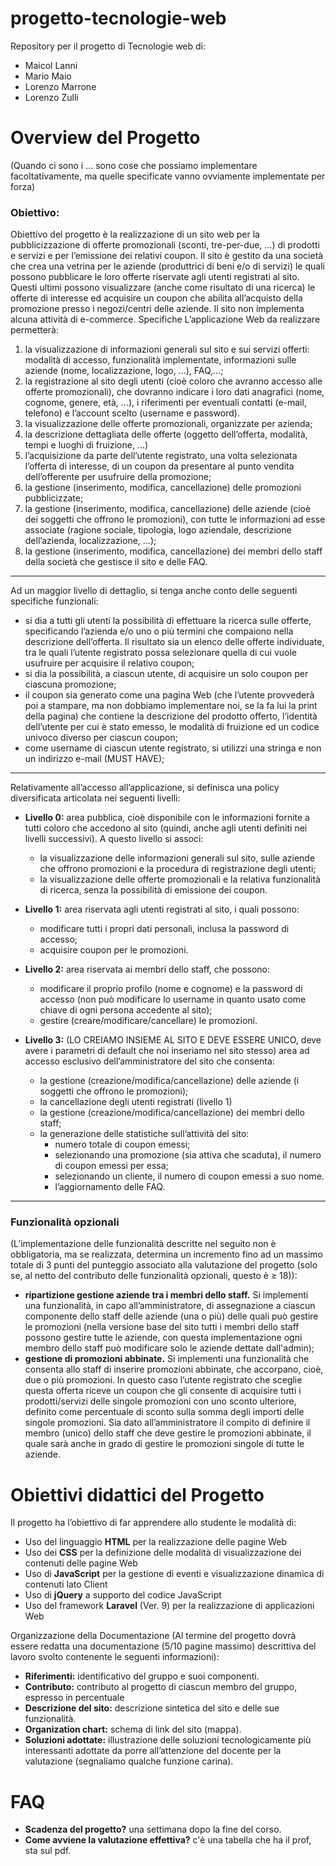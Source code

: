 # progetto-tecnologie-web
Repository per il progetto di Tecnologie web di:
* Maicol Lanni
* Mario Maio
* Lorenzo Marrone
* Lorenzo Zulli

# Overview del Progetto
(Quando ci sono i ... sono cose che possiamo implementare facoltativamente, ma quelle specificate vanno ovviamente implementate per forza)

### Obiettivo:

Obiettivo del progetto è la realizzazione di un sito web per la pubblicizzazione di offerte promozionali (sconti,
tre-per-due, ...) di prodotti e servizi e per l’emissione dei relativi coupon.
Il sito è gestito da una società che crea una vetrina per le aziende (produttrici di beni e/o di servizi) le quali
possono pubblicare le loro offerte riservate agli utenti registrati al sito. Questi ultimi possono visualizzare
(anche come risultato di una ricerca) le offerte di interesse ed acquisire un coupon che abilita all’acquisto della
promozione presso i negozi/centri delle aziende. Il sito non implementa alcuna attività di e-commerce.
Specifiche
L’applicazione Web da realizzare permetterà:
1. la visualizzazione di informazioni generali sul sito e sui servizi offerti: modalità di accesso, funzionalità
implementate, informazioni sulle aziende (nome, localizzazione, logo, ...), FAQ,...;
2. la registrazione al sito degli utenti (cioè coloro che avranno accesso alle offerte promozionali), che
dovranno indicare i loro dati anagrafici (nome, cognome, genere, età, ...), i riferimenti per eventuali
contatti (e-mail, telefono) e l’account scelto (username e password).
3. la visualizzazione delle offerte promozionali, organizzate per azienda;
4. la descrizione dettagliata delle offerte (oggetto dell’offerta, modalità, tempi e luoghi di fruizione, ...)
5. l’acquisizione da parte dell’utente registrato, una volta selezionata l’offerta di interesse, di un coupon da presentare al punto vendita dell’offerente per usufruire della promozione;
6. la gestione (inserimento, modifica, cancellazione) delle promozioni pubblicizzate;
7. la gestione (inserimento, modifica, cancellazione) delle aziende (cioè dei soggetti che offrono le
promozioni), con tutte le informazioni ad esse associate (ragione sociale, tipologia, logo aziendale,
descrizione dell’azienda, localizzazione, ...);
8. la gestione (inserimento, modifica, cancellazione) dei membri dello staff della società che gestisce il sito e delle FAQ.

<hr>

Ad un maggior livello di dettaglio, si tenga anche conto delle seguenti specifiche funzionali:
- si dia a tutti gli utenti la possibilità di effettuare la ricerca sulle offerte, specificando l’azienda e/o uno o
più termini che compaiono nella descrizione dell’offerta. Il risultato sia un elenco delle offerte
individuate, tra le quali l’utente registrato possa selezionare quella di cui vuole usufruire per acquisire
il relativo coupon;
- si dia la possibilità, a ciascun utente, di acquisire un solo coupon per ciascuna promozione;
- il coupon sia generato come una pagina Web (che l’utente provvederà poi a stampare, ma non dobbiamo implementare noi, se la fa lui la print della pagina) che contiene la descrizione del prodotto offerto, l’identità dell’utente per cui è stato emesso, le modalità di fruizione ed un codice univoco diverso per ciascun coupon;
- come username di ciascun utente registrato, si utilizzi una stringa e non un indirizzo e-mail (MUST HAVE);

<hr>

Relativamente all’accesso all’applicazione, si definisca una policy diversificata articolata nei seguenti livelli:
- **Livello 0:** area pubblica, cioè disponibile con le informazioni fornite a tutti coloro che accedono al sito (quindi, anche agli utenti definiti nei livelli successivi). A questo livello si associ:
  - la visualizzazione delle informazioni generali sul sito, sulle aziende che offrono promozioni e la procedura di registrazione degli utenti;
  - la visualizzazione delle offerte promozionali e la relativa funzionalità di ricerca, senza la possibilità di emissione dei coupon.

- **Livello 1:** area riservata agli utenti registrati al sito, i quali possono:
  - modificare tutti i propri dati personali, inclusa la password di accesso;
  - acquisire coupon per le promozioni.

- **Livello 2:** area riservata ai membri dello staff, che possono:
  - modificare il proprio profilo (nome e cognome) e la password di accesso (non può modificare lo username in quanto usato come chiave di ogni persona accedente al sito);
  - gestire (creare/modificare/cancellare) le promozioni.

- **Livello 3:** (LO CREIAMO INSIEME AL SITO E DEVE ESSERE UNICO, deve avere i parametri di default che noi inseriamo nel sito stesso) area ad accesso esclusivo dell’amministratore del sito che consenta:
  - la gestione (creazione/modifica/cancellazione) delle aziende (i soggetti che offrono le promozioni);
  - la cancellazione degli utenti registrati (livello 1)
  - la gestione (creazione/modifica/cancellazione) dei membri dello staff;
  - la generazione delle statistiche sull’attività del sito:
    - numero totale di coupon emessi;
    - selezionando una promozione (sia attiva che scaduta), il numero di coupon emessi per essa;
    - selezionando un cliente, il numero di coupon emessi a suo nome.
    - l’aggiornamento delle FAQ.

<hr>

### Funzionalità opzionali

(L’implementazione delle funzionalità descritte nel seguito non è obbligatoria, ma se realizzata, determina un incremento fino ad un massimo totale di 3 punti del punteggio associato alla valutazione del progetto (solo se, al netto del contributo delle funzionalità opzionali, questo è ≥ 18)):

-  **ripartizione gestione aziende tra i membri dello staff.** Si implementi una funzionalità, in capo all’amministratore, di assegnazione a ciascun componente dello staff delle aziende (una o più) delle quali può gestire le promozioni (nella versione base del sito tutti i membri dello staff possono gestire tutte le aziende, con questa implementazione ogni membro dello staff può modificare solo le aziende dettate dall'admin);
- **gestione di promozioni abbinate.** Si implementi una funzionalità che consenta allo staff di inserire promozioni abbinate, che accorpano, cioè, due o più promozioni. In questo caso l’utente registrato che sceglie questa offerta riceve un coupon che gli consente di acquisire tutti i prodotti/servizi delle singole promozioni con uno sconto ulteriore, definito come percentuale di sconto sulla somma degli importi delle singole promozioni. Sia dato all’amministratore il compito di definire il membro (unico) dello staff che deve gestire le promozioni abbinate, il quale sarà anche in grado di gestire le promozioni singole di tutte le aziende.

# Obiettivi didattici del Progetto

Il progetto ha l’obiettivo di far apprendere allo studente le modalità di:

- Uso del linguaggio **HTML** per la realizzazione delle pagine Web
- Uso dei **CSS** per la definizione delle modalità di visualizzazione dei contenuti delle pagine Web
- Uso di **JavaScript** per la gestione di eventi e visualizzazione dinamica di contenuti lato Client
- Uso di **jQuery** a supporto del codice JavaScript
- Uso del framework **Laravel** (Ver. 9) per la realizzazione di applicazioni Web

Organizzazione della Documentazione (Al termine del progetto dovrà essere redatta una documentazione (5/10 pagine massimo) descrittiva del lavoro svolto contenente le seguenti informazioni):

- **Riferimenti:** identificativo del gruppo e suoi componenti.
- **Contributo:** contributo al progetto di ciascun membro del gruppo, espresso in percentuale
- **Descrizione del sito:** descrizione sintetica del sito e delle sue funzionalità.
- **Organization chart:** schema di link del sito (mappa).
- **Soluzioni adottate:** illustrazione delle soluzioni tecnologicamente più interessanti adottate da porre all’attenzione del docente per la valutazione (segnaliamo qualche funzione carina).

# FAQ
- **Scadenza del progetto?** una settimana dopo la fine del corso.
- **Come avviene la valutazione effettiva?** c'è una tabella che ha il prof, sta sul pdf.